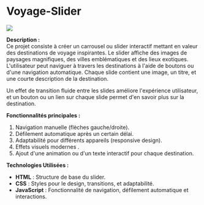 <h1>Voyage-Slider</h1>
<img src="demo-vd/capture">
<p></p><strong>Description :</strong>
<br>
Ce projet consiste à créer un carrousel ou slider interactif mettant en valeur des destinations de voyage inspirantes. Le slider affiche des images de paysages magnifiques, des villes emblématiques et des lieux exotiques. L'utilisateur peut naviguer à travers les destinations à l'aide de boutons ou d'une navigation automatique. Chaque slide contient une image, un titre, et une courte description de la destination.</p>
<p>Un effet de transition fluide entre les slides améliore l'expérience utilisateur, et un bouton ou un lien sur chaque slide permet d'en savoir plus sur la destination.</p>
<p><strong>Fonctionnalités principales :</strong></p>
<ol><li>Navigation manuelle (flèches gauche/droite).</li><li>Défilement automatique après un certain délai.</li><li>Adaptabilité pour différents appareils (responsive design).</li><li>Effets visuels modernes .</li><li>Ajout d'une animation ou d'un texte interactif pour chaque destination.</li></ol>
<p><strong>Technologies Utilisées :</strong></p>
<ul><li><strong>HTML</strong> : Structure de base du slider.</li><li><strong>CSS</strong> : Styles pour le design, transitions, et adaptabilité.</li><li><strong>JavaScript</strong> : Fonctionnalité de navigation, défilement automatique et interactions.</li></ul>

